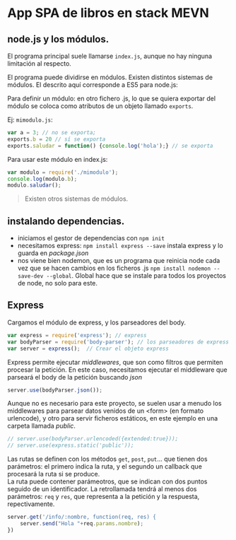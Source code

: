 # App SPA de libros en stack MEVN

## node.js y los módulos.

El programa principal suele llamarse `index.js`, aunque no hay ninguna limitación al respecto.

El programa puede dividirse en módulos. Existen distintos sistemas de módulos. El descrito aquí corresponde a ES5 para node.js:

Para definir un módulo: en otro fichero .js, lo que se quiera exportar del módulo se coloca como atributos de un objeto llamado `exports`.

Ej: `mimodulo.js`:

```js
var a = 3; // no se exporta;
exports.b = 20 // sí se exporta
exports.saludar = function() {console.log('hola');} // se exporta
```

Para usar este módulo en index.js:

```js
var modulo = require('./mimodulo');
console.log(modulo.b);
modulo.saludar();
```

> Existen otros sistemas de módulos.

## instalando dependencias.
* iniciamos el gestor de dependencias con `npm init`
* necesitamos express: `npm install express --save` instala express y lo guarda en _package.json_
* nos viene bien nodemon, que es un programa que reinicia node cada vez que se hacen cambios en los
  ficheros .js `npm install nodemon --save-dev --global`. Global hace que se instale para todos los proyectos de node, no solo para este. 

## Express
Cargamos el módulo de express, y los parseadores del body.
```js
var express = require('express'); // express
var bodyParser = require('body-parser'); // los parseadores de express
var server = express();  // Crear el objeto express
```

Express permite ejecutar _middlewares_, que son como filtros que permiten procesar la petición. En este caso, necesitamos ejecutar el middleware que parseará el body de la petición buscando _json_

```js
server.use(bodyParser.json());
```

Aunque no es necesario para este proyecto, se suelen usar a menudo los middlewares para parsear datos venidos de un &lt;form&gt; (en formato urlencode), y otro para servir ficheros estáticos, en este ejemplo en una carpeta llamada _public_.

```js
// server.use(bodyParser.urlencoded({extended:true}));
// server.use(express.static('public'));
```

Las rutas se definen con los métodos `get`, `post`, `put`... que tienen dos parámetros: el primero indica la ruta, y el segundo un callback que procesará la ruta si se produce.  
La ruta puede contener parámeotros, que se indican con dos puntos seguido de un identificador.
La retrollamada tendrá al menos dos parámetros: `req` y `res`, que representa a la petición y la respuesta, repectivamente.

```js
server.get('/info/:nombre, function(req, res) {
    server.send("Hola "+req.params.nombre);
})
```

